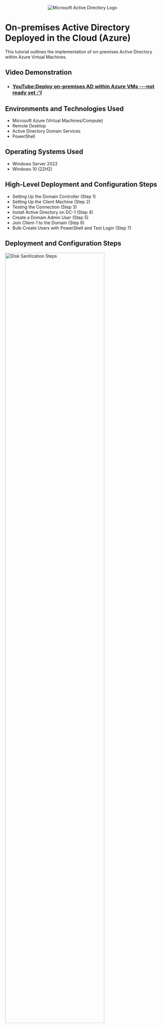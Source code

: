 <p align="center">
<img src="https://i.imgur.com/pU5A58S.png" alt="Microsoft Active Directory Logo"/>
</p>

<h1>On-premises Active Directory Deployed in the Cloud (Azure)</h1>
This tutorial outlines the implementation of on-premises Active Directory within Azure Virtual Machines.<br />


<h2>Video Demonstration</h2>

- ### [YouTube:Deploy on-premises AD within Azure VMs ---not ready yet :'(](https://www.youtube.com)

<h2>Environments and Technologies Used</h2>

- Microsoft Azure (Virtual Machines/Compute)
- Remote Desktop
- Active Directory Domain Services
- PowerShell

<h2>Operating Systems Used </h2>

- Windows Server 2022
- Windows 10 (22H2)

<h2>High-Level Deployment and Configuration Steps</h2>

- Setting Up the Domain Controller (Step 1) 
- Setting Up the Client Machine (Step 2)
- Testing the Connection (Step 3)
- Install Active Directory on DC-1 (Step 4)
- Create a Domain Admin User (Step 5)
- Join Client-1 to the Domain (Step 6)
- Bulk-Create Users with PowerShell and Test Login (Step 7)

<h2>Deployment and Configuration Steps</h2>

<p>
<img src="https://i.imgur.com/DJmEXEB.png" height="80%" width="80%" alt="Disk Sanitization Steps"/>
</p>
<p>

<h2>Setting Up the Domain Controller (DC-1)</h2>  
First things first...Head over to the Azure Portal and create a new Resource Group. This will be the home base for all your lab resources.

Next up, create a Virtual Network (VNet). This sets the stage for your virtual machines to talk to each other.

Now, spin up a new Windows Server 2022 VM and name it DC-1. Make sure it’s in the same region as your VNet. Pick a username and password you won’t forget, and maybe wright them down somewhere safe.

Once DC-1 is deployed:

Go into its network interface (NIC) settings.

Under IP configurations, change the private IP to Static so it doesn't change after reboots.

Connect to DC-1 using Remote Desktop.

Inside the VM, open Windows Firewall settings and temporarily disable the firewall — this makes it easier to test network connections later. (Don’t forget to turn it back on once you’re done testing.)

</p>
<br />

<p>
<img src="https://i.imgur.com/DJmEXEB.png" height="80%" width="80%" alt="Disk Sanitization Steps"/>
</p>
<p>
<h2>Setting Up the Client Machine (Client-1)</h2> 
With DC-1 ready, let’s create a client VM.

Create another VM, this time running Windows 10, and call it Client-1. Drop it in the same region and same VNet as DC-1 so they can communicate.

Choose your login credentials, then once it’s deployed:

Go to NIC settings for Client-1.

Update the DNS server to point to DC-1’s private IP, this lets Client-1 use DC-1 as its DNS server.

After updating the DNS, restart Client-1 from the Azure Portal to make the change valid.
</p>
<br />

<p>
<img src="https://i.imgur.com/DJmEXEB.png" height="80%" width="80%" alt="Disk Sanitization Steps"/>
</p>
<p>
<h2>Testing the Connection</h2>
With both VMs on and DNS configured, it’s time to test the setup.

Log into Client-1 via Remote Desktop. Open Command Prompt(cmd) and ping DC-1’s private IP, like this:

ping xxx.xxx.xxx.xxx change "x" for DC-1 private IP
If you see replies, you’re good to go — the machines are talking and DNS is working!

If it doesn’t work and you see a text like this "requested timeout", you should try:

Double-check that the firewall on DC-1 is off.

Make sure both VMs are on the same subnet and VNet.
</p>
<br />

<p>
<img src="https://i.imgur.com/DJmEXEB.png" height="80%" width="80%" alt="Disk Sanitization Steps"/>
</p>
<p>
<h2>Install Active Directory on DC-1</h2>
Start by logging into DC-1, your Windows Server. Open Server Manager, and install the Active Directory Domain Services (AD DS) role.(only)

Once installed, promote the machine to a Domain Controller:

Choose "Add a new forest"

Use a domain name like mydomain.com (or whatever you want, just remember it)

Accept the defaults unless you know what you’re changing

Let the system reboot once setup is complete

After rebooting, log in using your domain account:

mydomain.com\xxxxxxxxx (x=user name), If you can’t log in after reboot, check your credentials and that the domain name is typed correctly.
</p>
<br />

<p>
<img src="https://i.imgur.com/DJmEXEB.png" height="80%" width="80%" alt="Disk Sanitization Steps"/>
</p>
<p>
<h2>Create a Domain Admin User</h2>
With the domain running, now it’s time to create a proper admin account.

Open Active Directory Users and Computers (ADUC) and do the following:

Create two new Organizational Units (OUs) by Right-click the mydomain.com > new > Organizational Unit:

_EMPLOYEES

_ADMINS

In _ADMINS, create a new user by Right-click the _ADMINS > new > user :

Name: Jane Doe

Username: jane_admin

Password: Cyberlab123! (or whatever you prefer)

Right-click the user, go to Properties > Member Of, and add her to:

Domain Admins (this gives full administrative access)

Once done, log off and log back into DC-1 using the new domain admin account:

mydomain.com\jane_admin
You’ll use this account for all admin tasks from now on.
</p>
<br />

<p>
<img src="https://i.imgur.com/DJmEXEB.png" height="80%" width="80%" alt="Disk Sanitization Steps"/>
</p>
<p>
<h2>Join Client-1 to the Domain</h2>

Now log into Client-1 using its local account (labuser) and join it to the domain:

Go to System > Rename this PC (Advanced)

Click "Change" and set the domain to mydomain.com

Provide domain info (e.g., jane_admin with your domain password)

Restart the machine when prompted

Back on DC-1, open ADUC and check that Client-1 shows up in Computers. Create a new OU (Organizational Unit) called _CLIENTS and move Client-1 into it for better organization.
</p>
<br />

<p>
<img src="https://i.imgur.com/DJmEXEB.png" height="80%" width="80%" alt="Disk Sanitization Steps"/>
</p>
<p>
<h2>Enable Remote Desktop for Domain Users</h2>
To allow non-admin users to remote into Client-1, log into Client-1 as jane_admin.

Open System Properties > Remote Desktop

Enable Remote Desktop

Click Select Users, then add:

Domain Users

This allows any domain user (not just admins) to connect via RDP.

 In real life, you would do this using Group Policy, but manual config is fine for a lab.
</p>
<br />

<p>
<img src="https://i.imgur.com/DJmEXEB.png" height="80%" width="80%" alt="Disk Sanitization Steps"/>
</p>
<p>
<h2>Bulk-Create Users with PowerShell and Test Login</h2>
Now let’s create a bunch of test users automatically.

Back on DC-1, log in as jane_admin, then:

Open PowerShell ISE as Administrator

Paste in a script that creates users — here’s a quick example:
 <a href="https://raw.githubusercontent.com/joshmadakor1/AD_PS/refs/heads/master/Generate-Names-Create-Users.ps1">Script!<a>
Run the script and check ADUC under _EMPLOYEES to confirm the accounts were created

To test, try logging into Client-1 with one of the new user accounts:

Username: mydomain.com\user you picked

Password: Password1

You should be able to remote access it, assuming RDP access for Domain Users was enabled earlier.



</p>
<br />
